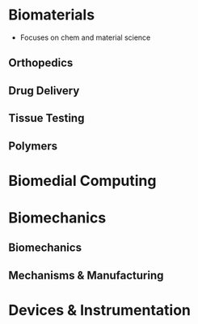 # Biomaterials
- Focuses on chem and material science
## Orthopedics

## Drug Delivery

## Tissue Testing

## Polymers

# Biomedial Computing

# Biomechanics
## Biomechanics

## Mechanisms & Manufacturing

# Devices & Instrumentation
